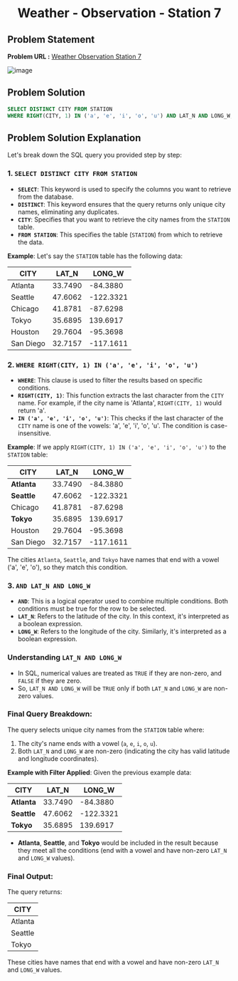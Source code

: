 <h1 align='center'>Weather - Observation - Station 7</h1>

## Problem Statement

**Problem URL :** [Weather Observation Station 7](https://www.hackerrank.com/challenges/weather-observation-station-7/problem?isFullScreen=true)

![image](https://github.com/user-attachments/assets/f947ba5e-be0c-4018-84f0-213ce1762e57)


## Problem Solution
```sql
SELECT DISTINCT CITY FROM STATION
WHERE RIGHT(CITY, 1) IN ('a', 'e', 'i', 'o', 'u') AND LAT_N AND LONG_W;
```

## Problem Solution Explanation
Let's break down the SQL query you provided step by step:


### 1. `SELECT DISTINCT CITY FROM STATION`

- **`SELECT`**: This keyword is used to specify the columns you want to retrieve from the database.
- **`DISTINCT`**: This keyword ensures that the query returns only unique city names, eliminating any duplicates.
- **`CITY`**: Specifies that you want to retrieve the city names from the `STATION` table.
- **`FROM STATION`**: This specifies the table (`STATION`) from which to retrieve the data.

**Example**:
Let's say the `STATION` table has the following data:

| CITY      | LAT_N  | LONG_W |
|-----------|--------|--------|
| Atlanta   | 33.7490| -84.3880|
| Seattle   | 47.6062| -122.3321|
| Chicago   | 41.8781| -87.6298|
| Tokyo     | 35.6895| 139.6917|
| Houston   | 29.7604| -95.3698|
| San Diego | 32.7157| -117.1611|

### 2. `WHERE RIGHT(CITY, 1) IN ('a', 'e', 'i', 'o', 'u')`

- **`WHERE`**: This clause is used to filter the results based on specific conditions.
- **`RIGHT(CITY, 1)`**: This function extracts the last character from the `CITY` name. For example, if the city name is 'Atlanta', `RIGHT(CITY, 1)` would return 'a'.
- **`IN ('a', 'e', 'i', 'o', 'u')`**: This checks if the last character of the `CITY` name is one of the vowels: 'a', 'e', 'i', 'o', 'u'. The condition is case-insensitive.

**Example**:
If we apply `RIGHT(CITY, 1) IN ('a', 'e', 'i', 'o', 'u')` to the `STATION` table:

| CITY      | LAT_N  | LONG_W |
|-----------|--------|--------|
| **Atlanta**   | 33.7490| -84.3880|
| **Seattle**   | 47.6062| -122.3321|
| Chicago   | 41.8781| -87.6298|
| **Tokyo**     | 35.6895| 139.6917|
| Houston   | 29.7604| -95.3698|
| San Diego | 32.7157| -117.1611|

The cities `Atlanta`, `Seattle`, and `Tokyo` have names that end with a vowel ('a', 'e', 'o'), so they match this condition.

### 3. `AND LAT_N AND LONG_W`

- **`AND`**: This is a logical operator used to combine multiple conditions. Both conditions must be true for the row to be selected.
- **`LAT_N`**: Refers to the latitude of the city. In this context, it's interpreted as a boolean expression.
- **`LONG_W`**: Refers to the longitude of the city. Similarly, it's interpreted as a boolean expression.

### Understanding `LAT_N AND LONG_W`

- In SQL, numerical values are treated as `TRUE` if they are non-zero, and `FALSE` if they are zero.
- So, `LAT_N AND LONG_W` will be `TRUE` only if both `LAT_N` and `LONG_W` are non-zero values.

### Final Query Breakdown:

The query selects unique city names from the `STATION` table where:
1. The city's name ends with a vowel (`a`, `e`, `i`, `o`, `u`).
2. Both `LAT_N` and `LONG_W` are non-zero (indicating the city has valid latitude and longitude coordinates).

**Example with Filter Applied**:
Given the previous example data:

| CITY      | LAT_N  | LONG_W |
|-----------|--------|--------|
| **Atlanta**   | 33.7490| -84.3880|
| **Seattle**   | 47.6062| -122.3321|
| **Tokyo**     | 35.6895| 139.6917|

- **Atlanta**, **Seattle**, and **Tokyo** would be included in the result because they meet all the conditions (end with a vowel and have non-zero `LAT_N` and `LONG_W` values).

### Final Output:
The query returns:

| CITY    |
|---------|
| Atlanta |
| Seattle |
| Tokyo   |

These cities have names that end with a vowel and have non-zero `LAT_N` and `LONG_W` values.
